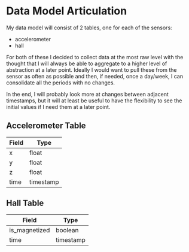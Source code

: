 # Data Model Articulation

My data model will consist of 2 tables, one for each of the sensors:

- accelerometer
- hall

For both of these I decided to collect data at the most raw level with the thought that I will always be able to 
aggregate to a higher level of abstraction at a later point. Ideally I would want to pull these from the sensor 
as often as possible and then, if needed, once a day/week, I can consolidate all the periods with no changes.

In the end, I will probably look more at changes between adjacent timestamps, but it will at least be useful to have 
the flexibility to see the initial values if I need them at a later point. 


## Accelerometer Table

Field | Type 
------|-----
x | float
y | float
z | float
time | timestamp

## Hall Table

Field | Type 
-----|-----
is_magnetized | boolean
time | timestamp